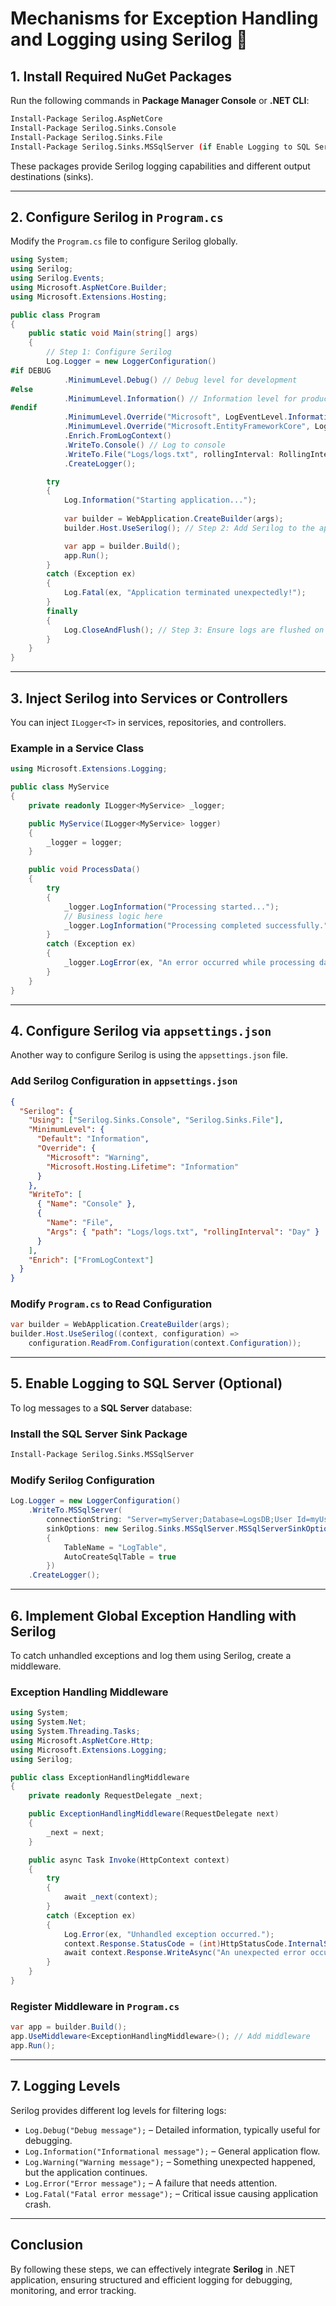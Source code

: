 #  Mechanisms for Exception Handling and Logging using Serilog 🚨

## 1. Install Required NuGet Packages

Run the following commands in **Package Manager Console** or **.NET CLI**:

```sh
Install-Package Serilog.AspNetCore
Install-Package Serilog.Sinks.Console
Install-Package Serilog.Sinks.File
Install-Package Serilog.Sinks.MSSqlServer (if Enable Logging to SQL Server)
```

These packages provide Serilog logging capabilities and different output destinations (sinks).

---

## 2. Configure Serilog in `Program.cs`

Modify the `Program.cs` file to configure Serilog globally.

```csharp
using System;
using Serilog;
using Serilog.Events;
using Microsoft.AspNetCore.Builder;
using Microsoft.Extensions.Hosting;

public class Program
{
    public static void Main(string[] args)
    {
        // Step 1: Configure Serilog
        Log.Logger = new LoggerConfiguration()
#if DEBUG
            .MinimumLevel.Debug() // Debug level for development
#else
            .MinimumLevel.Information() // Information level for production
#endif
            .MinimumLevel.Override("Microsoft", LogEventLevel.Information) // Suppresses Microsoft logs below Information
            .MinimumLevel.Override("Microsoft.EntityFrameworkCore", LogEventLevel.Warning) // Suppresses EF Core logs below Warning
            .Enrich.FromLogContext()
            .WriteTo.Console() // Log to console
            .WriteTo.File("Logs/logs.txt", rollingInterval: RollingInterval.Day, retainedFileCountLimit: 30) // Log to a file
            .CreateLogger();

        try
        {
            Log.Information("Starting application...");
            
            var builder = WebApplication.CreateBuilder(args);
            builder.Host.UseSerilog(); // Step 2: Add Serilog to the application

            var app = builder.Build();
            app.Run();
        }
        catch (Exception ex)
        {
            Log.Fatal(ex, "Application terminated unexpectedly!");
        }
        finally
        {
            Log.CloseAndFlush(); // Step 3: Ensure logs are flushed on exit
        }
    }
}
```

---

## 3. Inject Serilog into Services or Controllers

You can inject `ILogger<T>` in services, repositories, and controllers.

### **Example in a Service Class**

```csharp
using Microsoft.Extensions.Logging;

public class MyService
{
    private readonly ILogger<MyService> _logger;

    public MyService(ILogger<MyService> logger)
    {
        _logger = logger;
    }

    public void ProcessData()
    {
        try
        {
            _logger.LogInformation("Processing started...");
            // Business logic here
            _logger.LogInformation("Processing completed successfully.");
        }
        catch (Exception ex)
        {
            _logger.LogError(ex, "An error occurred while processing data.");
        }
    }
}
```

---

## 4. Configure Serilog via `appsettings.json`

Another way to configure Serilog is using the `appsettings.json` file.

### **Add Serilog Configuration in `appsettings.json`**

```json
{
  "Serilog": {
    "Using": ["Serilog.Sinks.Console", "Serilog.Sinks.File"],
    "MinimumLevel": {
      "Default": "Information",
      "Override": {
        "Microsoft": "Warning",
        "Microsoft.Hosting.Lifetime": "Information"
      }
    },
    "WriteTo": [
      { "Name": "Console" },
      {
        "Name": "File",
        "Args": { "path": "Logs/logs.txt", "rollingInterval": "Day" }
      }
    ],
    "Enrich": ["FromLogContext"]
  }
}
```

### **Modify `Program.cs` to Read Configuration**

```csharp
var builder = WebApplication.CreateBuilder(args);
builder.Host.UseSerilog((context, configuration) =>
    configuration.ReadFrom.Configuration(context.Configuration));
```

---

## 5. Enable Logging to SQL Server (Optional)

To log messages to a **SQL Server** database:

### **Install the SQL Server Sink Package**

```sh
Install-Package Serilog.Sinks.MSSqlServer
```

### **Modify Serilog Configuration**

```csharp
Log.Logger = new LoggerConfiguration()
    .WriteTo.MSSqlServer(
        connectionString: "Server=myServer;Database=LogsDB;User Id=myUser;Password=myPassword;",
        sinkOptions: new Serilog.Sinks.MSSqlServer.MSSqlServerSinkOptions
        {
            TableName = "LogTable",
            AutoCreateSqlTable = true
        })
    .CreateLogger();
```

---

## 6. Implement Global Exception Handling with Serilog

To catch unhandled exceptions and log them using Serilog, create a middleware.

### **Exception Handling Middleware**

```csharp
using System;
using System.Net;
using System.Threading.Tasks;
using Microsoft.AspNetCore.Http;
using Microsoft.Extensions.Logging;
using Serilog;

public class ExceptionHandlingMiddleware
{
    private readonly RequestDelegate _next;

    public ExceptionHandlingMiddleware(RequestDelegate next)
    {
        _next = next;
    }

    public async Task Invoke(HttpContext context)
    {
        try
        {
            await _next(context);
        }
        catch (Exception ex)
        {
            Log.Error(ex, "Unhandled exception occurred.");
            context.Response.StatusCode = (int)HttpStatusCode.InternalServerError;
            await context.Response.WriteAsync("An unexpected error occurred.");
        }
    }
}
```

### **Register Middleware in `Program.cs`**

```csharp
var app = builder.Build();
app.UseMiddleware<ExceptionHandlingMiddleware>(); // Add middleware
app.Run();
```

---

## 7. Logging Levels

Serilog provides different log levels for filtering logs:

- `Log.Debug("Debug message");` – Detailed information, typically useful for debugging.
- `Log.Information("Informational message");` – General application flow.
- `Log.Warning("Warning message");` – Something unexpected happened, but the application continues.
- `Log.Error("Error message");` – A failure that needs attention.
- `Log.Fatal("Fatal error message");` – Critical issue causing application crash.

---

## Conclusion

By following these steps, we can effectively integrate **Serilog** in .NET application, ensuring structured and efficient logging for debugging, monitoring, and error tracking.


